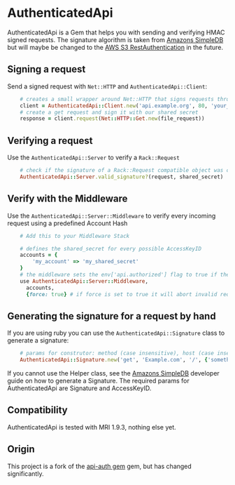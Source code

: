 AuthenticatedApi
====
AuthenticatedApi is a Gem that helps you with sending and verifying HMAC signed requests.
The signature algorithm is taken from [Amazons SimpleDB](http://docs.amazonwebservices.com/AmazonSimpleDB/latest/DeveloperGuide/HMACAuth.html)
but will maybe be changed to the [AWS S3 RestAuthentication](http://s3.amazonaws.com/doc/s3-developer-guide/RESTAuthentication.html) in the future.

Signing a request
----
Send a signed request with `Net::HTTP` and `AuthenticatedApi::Client`:

```ruby
    # creates a small wrapper around Net::HTTP that signs requests through #request
    client = AuthenticatedApi::Client.new('api.example.org', 80, 'your_access_key', 'shared_secret')
    # create a get request and sign it with our shared secret
    response = client.request(Net::HTTP::Get.new(file_request))
```

Verifying a request
----
Use the `AuthenticatedApi::Server` to verify a `Rack::Request`

```ruby
    # check if the signature of a Rack::Request compatible object was created with the shared_secret
    AuthenticatedApi::Server.valid_signature?(request, shared_secret)
```

Verify with the Middleware
----
Use the `AuthenticatedApi::Server::Middleware` to verify every incoming request using a predefined Account Hash

```ruby
    # Add this to your Middleware Stack

    # defines the shared_secret for every possible AccessKeyID
    accounts = {
        'my_account' => 'my_shared_secret'
    }
    # the middleware sets the env['api.authorized'] flag to true if the signature could be verified
    use AuthenticatedApi::Server::Middleware,
      accounts,
      {force: true} # if force is set to true it will abort invalid requests with 403 immediately
```

Generating the signature for a request by hand
----
If you are using ruby you can use the `AuthenticatedApi::Signature` class to generate a signature:

```ruby
    # params for construtor: method (case insensitive), host (case insensitive), path, params (query/get and body/post)
    AuthenticatedApi::Signature.new('get', 'Example.com', '/', {'something' => 'value'}).sign_with(secret)
```

If you cannot use the Helper class, see the [Amazons SimpleDB](http://docs.amazonwebservices.com/AmazonSimpleDB/latest/DeveloperGuide/HMACAuth.html) developer guide on how to generate a Signature.
The required params for AuthenticatedApi are Signature and AccessKeyID.

Compatibility
----
AuthenticatedApi is tested with MRI 1.9.3, nothing else yet.

Origin
----
This project is a fork of the [api-auth gem](https://github.com/mgomes/api_auth) gem, but has changed significantly.
